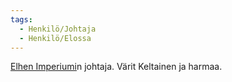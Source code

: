 ```yaml
---
tags:
  - Henkilö/Johtaja
  - Henkilö/Elossa
---
```

[Elhen Imperiumi](Elhen%20Imperiumi.md)n johtaja.
Värit Keltainen ja harmaa.